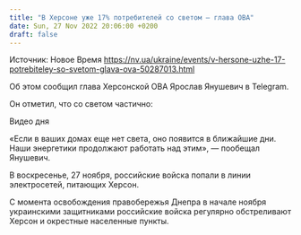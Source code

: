 ```yaml
---
title: "В Херсоне уже 17% потребителей со светом — глава ОВА"
date: Sun, 27 Nov 2022 20:06:00 +0200
draft: false
---
```

Источник: Новое Время https://nv.ua/ukraine/events/v-hersone-uzhe-17-potrebiteley-so-svetom-glava-ova-50287013.html


Об этом сообщил глава Херсонской ОВА Ярослав Янушевич в Telegram.

Он отметил, что со светом частично:

 Видео дня   

«Если в ваших домах еще нет света, оно появится в ближайшие дни. Наши энергетики продолжают работать над этим», — пообещал Янушевич.

В воскресенье, 27 ноября, российские войска попали в линии электросетей, питающих Херсон.

 С момента освобождения правобережья Днепра в начале ноября украинскими защитниками российские войска регулярно обстреливают Херсон и окрестные населенные пункты.
